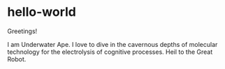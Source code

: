 # hello-world

Greetings!

I am Underwater Ape.
I love to dive in the cavernous depths of molecular technology for the electrolysis of cognitive processes.
Heil to the Great Robot. 

